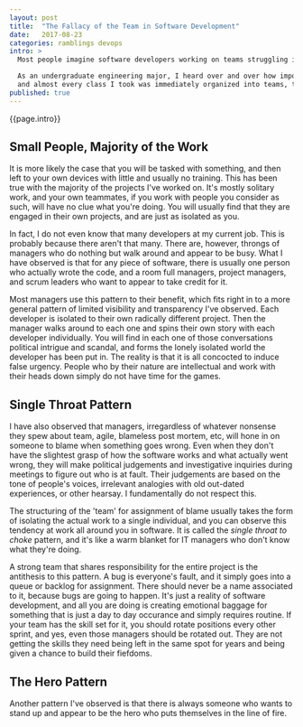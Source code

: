 ```yaml
---
layout: post
title:  "The Fallacy of the Team in Software Development"
date:   2017-08-23
categories: ramblings devops
intro: >
  Most people imagine software developers working on teams struggling into the night to meet looming deadlines. Usually some type of pizza is involved. I find this picture funny because it is not that way at all. It's unfortunate, because pizza is delicious.

  As an undergraduate engineering major, I heard over and over how important the 'team' was,
  and almost every class I took was immediately organized into teams, to an almost ridiculous degree. In this post, I would like to offer my experience in the work place as a different point of view. What I've found is that it's just not the case that you will be working on a team at all.
published: true
---
```

{{page.intro}}

## Small People, Majority of the Work

It is more likely the case that you will be tasked with something, and then left to your own devices with little and usually no training. This has been true with the majority of the projects I've worked on. It's mostly solitary work, and your own teammates, if you work with people you consider as such, will have no clue what you're doing. You will usually find that they are engaged in their own projects, and are just as isolated as you.

In fact, I do not even know that many developers at my current job. This is probably because there aren't that many. There are, however, throngs of managers who do nothing but walk around and appear to be busy. What I have observed is that for any piece of software, there is usually one person who actually wrote the code, and a room full managers, project managers, and scrum leaders who want to appear to take credit for it.

Most managers use this pattern to their benefit, which fits right in to a more general pattern of limited visibility and transparency I've observed. Each developer is isolated to their own radically different project. Then the manager walks around to each one and spins their own story with each developer individually. You will find in each one of those conversations political intrigue and scandal, and forms the lonely isolated world the developer has been put in. The reality is that it is all concocted to induce false urgency. People who by their nature are intellectual and work with their heads down simply do not have time for the games.

## Single Throat Pattern

I have also observed that managers, irregardless of whatever nonsense they spew about team, agile, blameless post mortem, etc, will hone in on someone to blame when something goes wrong. Even when they don't have the slightest grasp of how the software works and what actually went wrong, they will make political judgements and investigative inquiries during meetings to figure out who is at fault. Their judgements are based on the tone of people's voices, irrelevant analogies with old out-dated experiences, or other hearsay. I fundamentally do not respect this.

The structuring of the 'team' for assignment of blame usually takes the form of isolating the actual work to a single individual, and you can observe this tendency at work all around you in software. It is called the *single throat to choke* pattern, and it's like a warm blanket for IT managers who don't know what they're doing.

A strong team that shares responsibility for the entire project is the antithesis to this pattern. A bug is everyone's fault, and it simply goes into a queue or backlog for assignment. There should never be a name associated to it, because bugs are going to happen. It's just a reality of software development, and all you are doing is creating emotional baggage for something that is just a day to day occurance and simply requires routine. If your team has the skill set for it, you should rotate positions every other sprint, and yes, even those managers should be rotated out. They are not getting the skills they need being left in the same spot for years and being given a chance to build their fiefdoms.

## The Hero Pattern

Another pattern I've observed is that there is always someone who wants to stand up and appear to be the hero who puts themselves in the line of fire.
